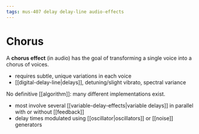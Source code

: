```yaml
---
tags: mus-407 delay delay-line audio-effects
---
```


# Chorus

A **chorus effect** (in audio) has the goal of transforming a single voice into a chorus of voices.

- requires subtle, unique variations in each voice
- [[digital-delay-line|delays]], detuning/slight vibrato, spectral variance

No definitive [[algorithm]]: many different implementations exist.

- most involve several [[variable-delay-effects|variable delays]] in parallel with or without [[feedback]]
- delay times modulated using [[oscillator|oscillators]] or [[noise]] generators
